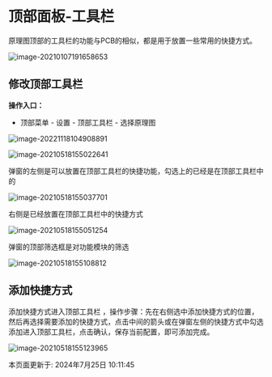 # 顶部面板-工具栏[​](https://prodocs.lceda.cn/cn/schematic/side-panel-top-toolbar/#%E9%A1%B6%E9%83%A8%E9%9D%A2%E6%9D%BF-%E5%B7%A5%E5%85%B7%E6%A0%8F)

原理图顶部的工具栏的功能与PCB的相似，都是用于放置一些常用的快捷方式。

![image-20210107191658653](https://prodocs.lceda.cn/storage/images/en/schematic/side-panel-top-toolbar/side-panel-top-toolbar_20240621_172123.png)

## 修改顶部工具栏[​](https://prodocs.lceda.cn/cn/schematic/side-panel-top-toolbar/#%E4%BF%AE%E6%94%B9%E9%A1%B6%E9%83%A8%E5%B7%A5%E5%85%B7%E6%A0%8F)

**操作入口：**

- 顶部菜单 - 设置 - 顶部工具栏 - 选择原理图

![image-20221118104908891](https://prodocs.lceda.cn/storage/images/cn/schematic/side-panel-top-toolbar/side-panel-top-toolbar_20240621_172124.png)

![image-20210518155022641](https://prodocs.lceda.cn/storage/images/en/schematic/side-panel-top-toolbar/side-panel-top-toolbar_20240621_172125.png)

弹窗的左侧是可以放置在顶部工具栏的快捷功能，勾选上的已经是在顶部工具栏中的

![image-20210518155037701](https://prodocs.lceda.cn/storage/images/en/schematic/side-panel-top-toolbar/side-panel-top-toolbar_20240621_172126.png)

右侧是已经放置在顶部工具栏中的快捷方式

![image-20210518155051254](https://prodocs.lceda.cn/storage/images/en/schematic/side-panel-top-toolbar/side-panel-top-toolbar_20240621_172127.png)

弹窗的顶部筛选框是对功能模块的筛选

![image-20210518155108812](https://prodocs.lceda.cn/storage/images/en/schematic/side-panel-top-toolbar/side-panel-top-toolbar_20240621_172128.png)

## 添加快捷方式[​](https://prodocs.lceda.cn/cn/schematic/side-panel-top-toolbar/#%E6%B7%BB%E5%8A%A0%E5%BF%AB%E6%8D%B7%E6%96%B9%E5%BC%8F)

添加快捷方式进入顶部工具栏 ，操作步骤：先在右侧选中添加快捷方式的位置，然后再选择需要添加的快捷方式，点击中间的箭头或在弹窗左侧的快捷方式中勾选添加进入顶部工具栏，点击确认，保存当前配置，即可添加完成。

![image-20210518155123965](https://prodocs.lceda.cn/storage/images/en/schematic/side-panel-top-toolbar/side-panel-top-toolbar_20240621_172129.png)

本页面更新于: 2024年7月25日 10:11:45